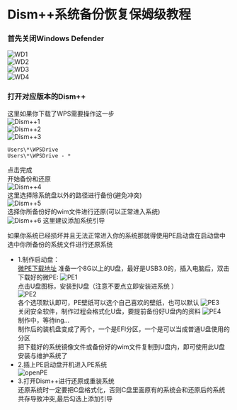 # Dism++系统备份恢复保姆级教程

### 首先关闭Windows Defender
![WD1](https://github.com/user-attachments/assets/0a3a6e88-b6d5-4b62-b1e2-96d7cf8cefcf)  
![WD2](https://github.com/user-attachments/assets/cc754af4-e04a-458b-a57e-d071b675c2e6)  
![WD3](https://github.com/user-attachments/assets/203d594f-b2eb-4e11-823c-dabcdd409371)  
![WD4](https://github.com/user-attachments/assets/6982108f-8f14-4b1f-8bbf-9a296f620458)  

### 打开对应版本的Dism++
这里如果你下载了WPS需要操作这一步  
![Dism++1](https://github.com/user-attachments/assets/a651cfe4-8ae4-4aeb-aad5-4643d56d50ef)  
![Dism++2](https://github.com/user-attachments/assets/9fb7143b-ad6f-44de-8eaf-b961ddc4c25f)  
![Dism++3](https://github.com/user-attachments/assets/68ac99cd-4eeb-40e9-8e66-f32255dd5949)  
```
Users\*\WPSDrive
Users\*\WPSDrive - *
```
点击完成  
开始备份和还原  
![Dism++4](https://github.com/user-attachments/assets/b36f7429-52ea-4d79-8fcd-af28d8b0c140)  
这里选择除系统盘以外的路径进行备份(避免冲突)  
![Dism++5](https://github.com/user-attachments/assets/3a617369-e397-4afb-b829-2862d1618220)  
选择你所备份好的wim文件进行还原(可以正常进入系统)  
![Dism++6](https://github.com/user-attachments/assets/b9a4ace3-92a8-47e0-adad-e65d9d378eef)
这里建议添加系统引导

如果你系统已经损坏并且无法正常进入你的系统那就得使用PE启动盘在启动盘中选中你所备份的系统文件进行还原系统  
- 1.制作启动盘：  
[微PE下载地址](https://www.wepe.com.cn/download.html)
准备一个8G以上的U盘，最好是USB3.0的，插入电脑后，双击下载好的微PE:
![PE1](https://github.com/user-attachments/assets/ece11c10-e57f-4e0d-b159-0b5abcd5784e)  
点击U盘图标，安装到U盘（注意不要点立即安装进系统 ）  
![PE2](https://github.com/user-attachments/assets/0256aea3-3ccd-46ab-a68e-6a6fed61855a)  
各个选项默认即可，PE壁纸可以选个自己喜欢的壁纸，也可以默认
![PE3](https://github.com/user-attachments/assets/6e067b6a-4ca3-42c7-a5bc-1ae25a5e821a)  
关闭安全软件，制作过程会格式化U盘，要提前备份好U盘内的资料
![PE4](https://github.com/user-attachments/assets/c03bf334-7077-4afc-9099-e9870b2cf559)  
制作中，等待ing...  
制作后的装机盘变成了两个，一个是EFI分区，一个是可以当成普通U盘使用的分区  
把下载好的系统镜像文件或备份好的wim文件复制到U盘内，即可使用此U盘安装与维护系统了  
- 2.插上PE启动盘开机进入PE系统  
![openPE](https://github.com/user-attachments/assets/4ca9ff9a-2c20-467d-98fb-e7d4987738d4)  
- 3.打开Dism++进行还原或重装系统  
还原系统时一定要把C盘格式化，否则C盘里面原有的系统会和还原后的系统共存导致冲突,最后勾选上添加引导  
